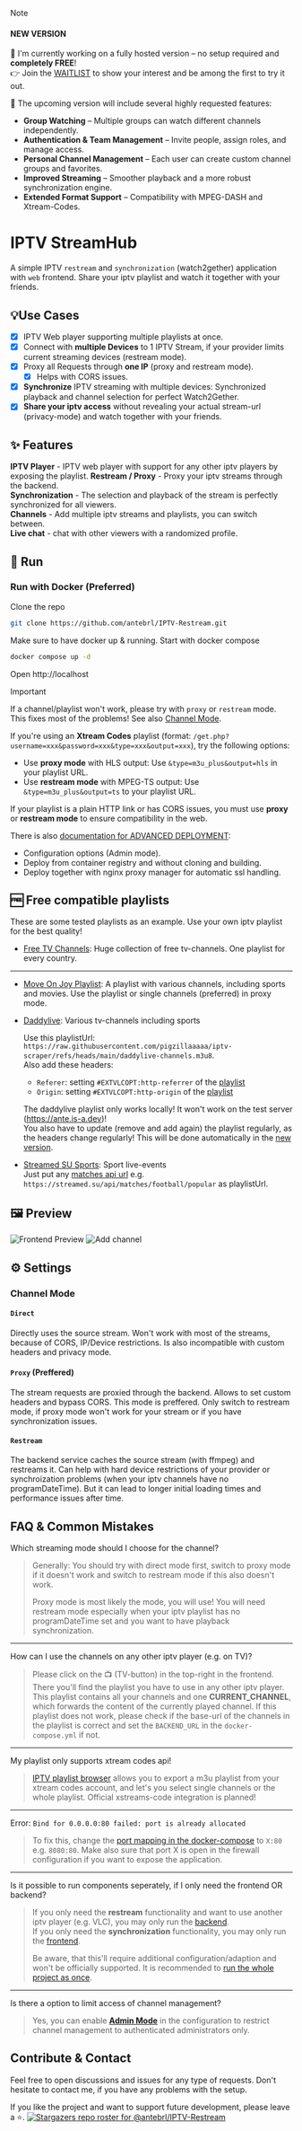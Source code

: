 > [!NOTE]
>
> #### NEW VERSION
> 🎉 I'm currently working on a fully hosted version – no setup required and **completely FREE**!   
> 👉 Join the [WAITLIST](https://iptv-waitlist.vercel.app/) to show your interest and be among the first to try it out.
>
> 🚀 The upcoming version will include several highly requested features:
> - **Group Watching** – Multiple groups can watch different channels independently.
> - **Authentication & Team Management** – Invite people, assign roles, and manage access.
> - **Personal Channel Management** – Each user can create custom channel groups and favorites.
> - **Improved Streaming** – Smoother playback and a more robust synchronization engine.
> - **Extended Format Support** – Compatibility with MPEG-DASH and Xtream-Codes.

# IPTV StreamHub
 A simple IPTV `restream` and `synchronization` (watch2gether) application with `web` frontend. Share your iptv playlist and watch it together with your friends.

## 💡Use Cases
- [x] IPTV Web player supporting multiple playlists at once.
- [x] Connect with **multiple Devices** to 1 IPTV Stream, if your provider limits current streaming devices (restream mode).
- [x] Proxy all Requests through **one IP** (proxy and restream mode).
  - [x] Helps with CORS issues.
- [x] **Synchronize** IPTV streaming with multiple devices: Synchronized playback and channel selection for perfect Watch2Gether.
- [x] **Share your iptv access** without revealing your actual stream-url (privacy-mode) and watch together with your friends.

## ✨ Features 
**IPTV Player** - IPTV web player with support for any other iptv players by exposing the playlist.
**Restream / Proxy** - Proxy your iptv streams through the backend. <br>
**Synchronization** - The selection and playback of the stream is perfectly synchronized for all viewers. <br>
**Channels** - Add multiple iptv streams and playlists, you can switch between. <br>
**Live chat** - chat with other viewers with a randomized profile.

## 🚀 Run

### Run with Docker (Preferred)

Clone the repo

```bash
git clone https://github.com/antebrl/IPTV-Restream.git
```

Make sure to have docker up & running. Start with docker compose
```bash
docker compose up -d
```
Open http://localhost

> [!IMPORTANT]  
> If a channel/playlist won't work, please try with `proxy` or `restream` mode. This fixes most of the problems! See also [Channel Mode](#channel-mode).
>
> If you're using an **Xtream Codes** playlist (format: `/get.php?username=xxx&password=xxx&type=xxx&output=xxx`), try the following options:
> - Use **proxy mode** with HLS output: Use `&type=m3u_plus&output=hls` in your playlist URL.
> - Use **restream mode** with MPEG-TS output: Use `&type=m3u_plus&output=ts` to your playlist URL.
>
> If your playlist is a plain HTTP link or has CORS issues, you must use **proxy** or **restream mode** to ensure compatibility in the web.


There is also [documentation for ADVANCED DEPLOYMENT](/deployment/README.md):
- Configuration options (Admin mode).
- Deploy from container registry and without cloning and building.
- Deploy together with nginx proxy manager for automatic ssl handling.

## 🆓 Free compatible playlists

These are some tested playlists as an example. Use your own iptv playlist for the best quality!
- [Free TV Channels](https://github.com/iptv-org/iptv): Huge collection of free tv-channels. One playlist for every country.

---

- [Move On Joy Playlist](https://raw.githubusercontent.com/pigzillaaaaa/iptv-scraper/refs/heads/main/moveonjoy.m3u8): A playlist with various channels, including sports and movies. Use the playlist or single channels (preferred) in proxy mode.
- [Daddylive](https://daddylive.mp/): Various tv-channels including sports

  Use this playlistUrl: `https://raw.githubusercontent.com/pigzillaaaaa/iptv-scraper/refs/heads/main/daddylive-channels.m3u8`. <br>
  Also add these headers:
  - `Referer`: setting `#EXTVLCOPT:http-referrer` of the [playlist](https://raw.githubusercontent.com/pigzillaaaaa/iptv-scraper/refs/heads/main/daddylive-channels.m3u8)
  - `Origin`: setting `#EXTVLCOPT:http-origin` of the [playlist](https://raw.githubusercontent.com/pigzillaaaaa/iptv-scraper/refs/heads/main/daddylive-channels.m3u8)
 
  The daddylive playlist only works locally! It won't work on the test server (https://ante.is-a.dev)! <br>
  You also have to update (remove and add again) the playlist regularly, as the headers change regularly! This will be done automatically in the [new version](#new-version).

- [Streamed SU Sports](https://streamed.su): Sport live-events <br>
  Just put any [matches api url](https://streamed.su/docs/matches) e.g. `https://streamed.su/api/matches/football/popular` as playlistUrl.
  
## 🖼️ Preview
![Frontend Preview](/frontend/ressources/frontend-preview.png)
![Add channel](/frontend/ressources/add-channel.png)

## ⚙️ Settings

### Channel Mode
#### `Direct`
Directly uses the source stream. Won't work with most of the streams, because of CORS, IP/Device restrictions. Is also incompatible with custom headers and privacy mode.

#### `Proxy` (Preffered)
The stream requests are proxied through the backend. Allows to set custom headers and bypass CORS. This mode is preffered. Only switch to restream mode, if proxy mode won't work for your stream or if you have synchronization issues.

#### `Restream`
The backend service caches the source stream (with ffmpeg) and restreams it. Can help with hard device restrictions of your provider or synchroization problems (when your iptv channels have no programDateTime). But it can lead to longer initial loading times and performance issues after time.

## FAQ & Common Mistakes

Which streaming mode should I choose for the channel?

> Generally: You should try with direct mode first, switch to proxy mode if it doesn't work and switch to restream mode if this also doesn't work.
>
> Proxy mode is most likely the mode, you will use! You will need restream mode especially when your iptv playlist has no programDateTime set and you want to have playback synchronization.
---

How can I use the channels on any other iptv player (e.g. on TV)?

> Please click on the 📺 (TV-button) in the top-right in the frontend. There you'll find the playlist you have to use in any other iptv player.
> This playlist contains all your channels and one **CURRENT_CHANNEL**, which forwards the content of the currently played channel.
> If this playlist does not work, please check if the base-url of the channels in the playlist is correct and set the `BACKEND_URL` in the `docker-compose.yml` if not.
---

My playlist only supports xtream codes api!

> [IPTV playlist browser](https://github.com/PhunkyBob/iptv_playlist_browser) allows you to export a m3u playlist from your xtream codes account, and let's you select single channels or the whole playlist. Official xstreams-code integration is planned!
---
Error: `Bind for 0.0.0.0:80 failed: port is already allocated`

> To fix this, change the [port mapping in the docker-compose](docker-compose.yml#L40) to `X:80` e.g. `8080:80`. Make also sure that port X is open in the firewall configuration if you want to expose the application.
---
Is it possible to run components seperately, if I only need the frontend OR backend?

> If you only need the **restream** functionality and want to use another iptv player (e.g. VLC), you may only run the [backend](/backend/README.md).
> <br>
> If you only need the **synchronization** functionality, you may only run the [frontend](/frontend/README.md).
>
> Be aware, that this'll require additional configuration/adaption and won't be officially supported. It is recommended to [run the whole project as once](#run-with-docker-preferred).
---
Is there a option to limit access of channel management?

> Yes, you can enable [**Admin Mode**](/deployment/README.md#admin-mode) in the configuration to restrict channel management to authenticated administrators only.

## Contribute & Contact
Feel free to open discussions and issues for any type of requests. Don't hesitate to contact me, if you have any problems with the setup.


If you like the project and want to support future development, please leave a ⭐.
[![Stargazers repo roster for @antebrl/IPTV-Restream](https://reporoster.com/stars/dark/antebrl/IPTV-Restream)](https://github.com/antebrl/IPTV-Restream/stargazers)
